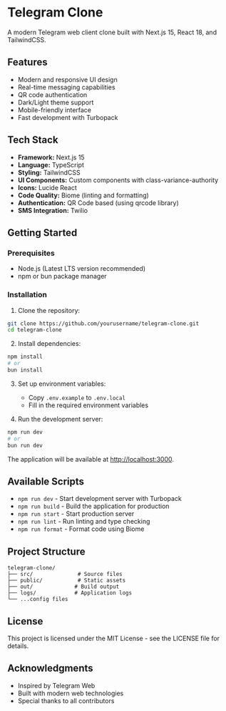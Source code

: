 # Telegram Clone

A modern Telegram web client clone built with Next.js 15, React 18, and TailwindCSS.

## Features

- Modern and responsive UI design
- Real-time messaging capabilities
- QR code authentication
- Dark/Light theme support
- Mobile-friendly interface
- Fast development with Turbopack

## Tech Stack

- **Framework:** Next.js 15
- **Language:** TypeScript
- **Styling:** TailwindCSS
- **UI Components:** Custom components with class-variance-authority
- **Icons:** Lucide React
- **Code Quality:** Biome (linting and formatting)
- **Authentication:** QR Code based (using qrcode library)
- **SMS Integration:** Twilio

## Getting Started

### Prerequisites

- Node.js (Latest LTS version recommended)
- npm or bun package manager

### Installation

1. Clone the repository:
```bash
git clone https://github.com/yourusername/telegram-clone.git
cd telegram-clone
```

2. Install dependencies:
```bash
npm install
# or
bun install
```

3. Set up environment variables:
   - Copy `.env.example` to `.env.local`
   - Fill in the required environment variables

4. Run the development server:
```bash
npm run dev
# or
bun run dev
```

The application will be available at [http://localhost:3000](http://localhost:3000).

## Available Scripts

- `npm run dev` - Start development server with Turbopack
- `npm run build` - Build the application for production
- `npm run start` - Start production server
- `npm run lint` - Run linting and type checking
- `npm run format` - Format code using Biome

## Project Structure

```
telegram-clone/
├── src/              # Source files
├── public/           # Static assets
├── out/             # Build output
├── logs/            # Application logs
└── ...config files
```


## License

This project is licensed under the MIT License - see the LICENSE file for details.

## Acknowledgments

- Inspired by Telegram Web
- Built with modern web technologies
- Special thanks to all contributors 
